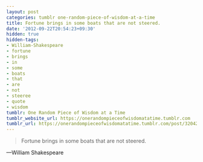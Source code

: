 ```yaml
---
layout: post
categories: tumblr one-random-piece-of-wisdom-at-a-time
title: Fortune brings in some boats that are not steered.
date: '2012-09-22T20:54:23+09:30'
hidden: true
hidden-tags:
- William-Shakespeare
- fortune
- brings
- in
- some
- boats
- that
- are
- not
- steeree
- quote
- wisdom
tumblr: One Random Piece of Wisdom at a Time
tumblr_website_url: https://onerandompieceofwisdomatatime.tumblr.com
tumblr_url: https://onerandompieceofwisdomatatime.tumblr.com/post/32042483144/fortune-brings-in-some-boats-that-are-not-steered
---
```

> Fortune brings in some boats that are not steered.

—William Shakespeare
